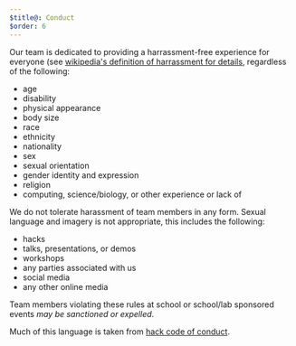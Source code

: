 ```yaml
---
$title@: Conduct
$order: 6
---
```


Our team is dedicated to providing a harrassment-free experience for everyone (see [wikipedia's definition of harrassment for details](https://en.wikipedia.org/wiki/Harassment), regardless of the following:

- age
- disability
- physical appearance
- body size
- race
- ethnicity
- nationality
- sex
- sexual orientation
- gender identity and expression
- religion
- computing, science/biology, or other  experience or lack of

We do not tolerate harassment of team members in any form. Sexual language and imagery is not appropriate, this includes the following:

- hacks
- talks, presentations, or demos
- workshops
- any parties associated with us
- social media
- any other online media

Team members violating these rules at school or school/lab sponsored events *may be sanctioned or expelled*.

Much of this language is taken from <a href="https://hackcodeofconduct.org/">hack code of conduct</a>.
